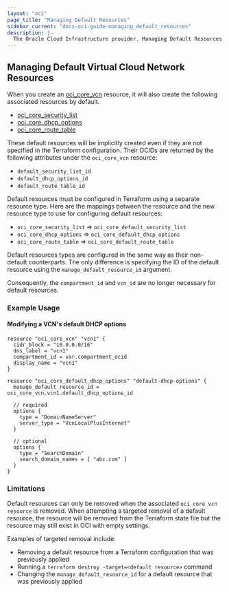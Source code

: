```yaml
---
layout: "oci"
page_title: "Managing Default Resources"
sidebar_current: "docs-oci-guide-managing_default_resources"
description: |-
  The Oracle Cloud Infrastructure provider. Managing Default Resources
---
```

## Managing Default Virtual Cloud Network Resources

When you create an [oci_core_vcn](../r/core_vcn.html)
resource, it will also create the following associated resources by default.

- [oci_core_security_list](../r/core_security_list.html)
- [oci_core_dhcp_options](../r/core_dhcp_options.html)
- [oci_core_route_table](../r/core_route_table.html)

These default resources will be implicitly created even if they are not specified in the Terraform configuration.
Their OCIDs are returned by the following attributes under the `oci_core_vcn` resource:

- `default_security_list_id`
- `default_dhcp_options_id`
- `default_route_table_id`

Default resources must be configured in Terraform using a separate resource type. Here are
the mappings between the resource and the new resource type to use for configuring default
resources:
- `oci_core_security_list` => `oci_core_default_security_list`
- `oci_core_dhcp_options` => `oci_core_default_dhcp_options`
- `oci_core_route_table` => `oci_core_default_route_table`

Default resources types are configured in the same way as their non-default counterparts. 
The only difference is specifying the ID of the default resource using the
`manage_default_resource_id` argument.

Consequently, the `compartment_id` and `vcn_id` are no longer necessary for default resources.


### Example Usage
#### Modifying a VCN's default DHCP options

```
resource "oci_core_vcn" "vcn1" {
  cidr_block = "10.0.0.0/16"
  dns_label = "vcn1"
  compartment_id = var.compartment_ocid
  display_name = "vcn1"
}

resource "oci_core_default_dhcp_options" "default-dhcp-options" {
  manage_default_resource_id = oci_core_vcn.vcn1.default_dhcp_options_id

  // required
  options {
    type = "DomainNameServer"
    server_type = "VcnLocalPlusInternet"
  }

  // optional
  options {
    type = "SearchDomain"
    search_domain_names = [ "abc.com" ]
  }
}
```

### Limitations

Default resources can only be removed when the associated `oci_core_vcn resource` is removed. When attempting
a targeted removal of a default resource, the resource will be removed from the Terraform state file but the resource may
still exist in OCI with empty settings.
 
Examples of targeted removal include:

- Removing a default resource from a Terraform configuration that was previously applied
- Running a `terraform destroy -target=<default resource>` command
- Changing the `manage_default_resource_id` for a default resource that was previously applied
